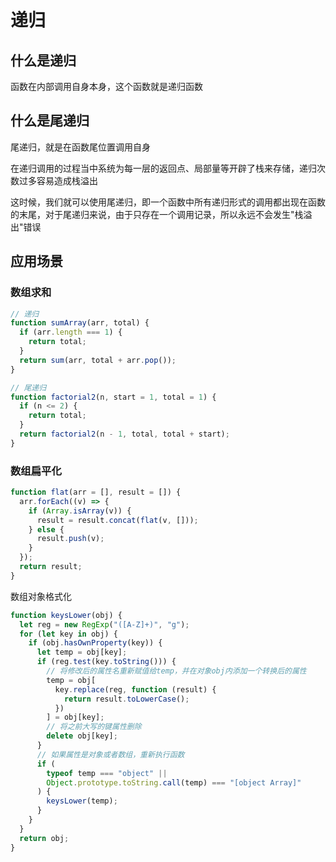 # 递归

## 什么是递归

函数在内部调用自身本身，这个函数就是递归函数

## 什么是尾递归

尾递归，就是在函数尾位置调用自身

在递归调用的过程当中系统为每一层的返回点、局部量等开辟了栈来存储，递归次数过多容易造成栈溢出

这时候，我们就可以使用尾递归，即一个函数中所有递归形式的调用都出现在函数的末尾，对于尾递归来说，由于只存在一个调用记录，所以永远不会发生"栈溢出"错误

## 应用场景

### 数组求和

```js
// 递归
function sumArray(arr, total) {
  if (arr.length === 1) {
    return total;
  }
  return sum(arr, total + arr.pop());
}
```

```js
// 尾递归
function factorial2(n, start = 1, total = 1) {
  if (n <= 2) {
    return total;
  }
  return factorial2(n - 1, total, total + start);
}
```

### 数组扁平化

```js
function flat(arr = [], result = []) {
  arr.forEach((v) => {
    if (Array.isArray(v)) {
      result = result.concat(flat(v, []));
    } else {
      result.push(v);
    }
  });
  return result;
}
```

数组对象格式化

```js
function keysLower(obj) {
  let reg = new RegExp("([A-Z]+)", "g");
  for (let key in obj) {
    if (obj.hasOwnProperty(key)) {
      let temp = obj[key];
      if (reg.test(key.toString())) {
        // 将修改后的属性名重新赋值给temp，并在对象obj内添加一个转换后的属性
        temp = obj[
          key.replace(reg, function (result) {
            return result.toLowerCase();
          })
        ] = obj[key];
        // 将之前大写的键属性删除
        delete obj[key];
      }
      // 如果属性是对象或者数组，重新执行函数
      if (
        typeof temp === "object" ||
        Object.prototype.toString.call(temp) === "[object Array]"
      ) {
        keysLower(temp);
      }
    }
  }
  return obj;
}
```
